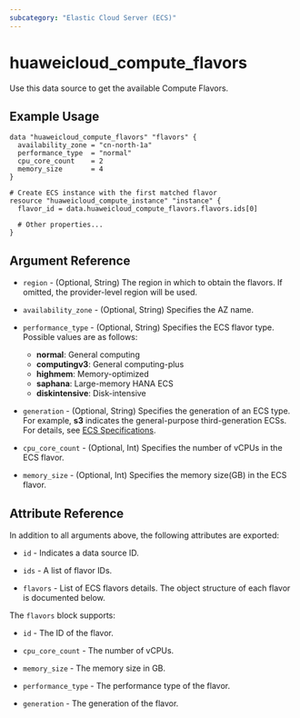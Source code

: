 ```yaml
---
subcategory: "Elastic Cloud Server (ECS)"
---
```


# huaweicloud_compute_flavors

Use this data source to get the available Compute Flavors.

## Example Usage

```hcl
data "huaweicloud_compute_flavors" "flavors" {
  availability_zone = "cn-north-1a"
  performance_type  = "normal"
  cpu_core_count    = 2
  memory_size       = 4
}

# Create ECS instance with the first matched flavor
resource "huaweicloud_compute_instance" "instance" {
  flavor_id = data.huaweicloud_compute_flavors.flavors.ids[0]

  # Other properties...
}
```

## Argument Reference

* `region` - (Optional, String) The region in which to obtain the flavors.
  If omitted, the provider-level region will be used.

* `availability_zone` - (Optional, String) Specifies the AZ name.

* `performance_type` - (Optional, String) Specifies the ECS flavor type. Possible values are as follows:
  + **normal**: General computing
  + **computingv3**: General computing-plus
  + **highmem**: Memory-optimized
  + **saphana**: Large-memory HANA ECS
  + **diskintensive**: Disk-intensive

* `generation` - (Optional, String) Specifies the generation of an ECS type. For example, **s3** indicates
  the general-purpose third-generation ECSs. For details, see
  [ECS Specifications](https://support.huaweicloud.com/intl/en-us/productdesc-ecs/ecs_01_0014.html).

* `cpu_core_count` - (Optional, Int) Specifies the number of vCPUs in the ECS flavor.

* `memory_size` - (Optional, Int) Specifies the memory size(GB) in the ECS flavor.

## Attribute Reference

In addition to all arguments above, the following attributes are exported:

* `id` - Indicates a data source ID.

* `ids` - A list of flavor IDs.

* `flavors` - List of ECS flavors details. The object structure of each flavor is documented below.

The `flavors` block supports:

* `id` - The ID of the flavor.

* `cpu_core_count` - The number of vCPUs.

* `memory_size` - The memory size in GB.

* `performance_type` - The performance type of the flavor.

* `generation` - The generation of the flavor.
